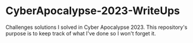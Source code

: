 # CyberApocalypse-2023-WriteUps
Challenges solutions I solved in Cyber Apocalypse 2023. This repository's purpose is to keep track of what I've done so I won't forget it.
